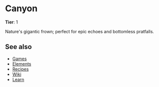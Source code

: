 # Canyon

**Tier**: 1

Nature's gigantic frown; perfect for epic echoes and bottomless pratfalls.

## See also

* [Games](/wiki/games)
* [Elements](/wiki/elements)
* [Recipes](/wiki/recipes)
* [Wiki](/wiki/index)
* [Learn](/learn/index)